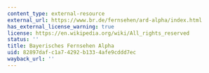 ```yaml
---
content_type: external-resource
external_url: https://www.br.de/fernsehen/ard-alpha/index.html
has_external_license_warning: true
license: https://en.wikipedia.org/wiki/All_rights_reserved
status: ''
title: Bayerisches Fernsehen Alpha
uid: 82897daf-c1a7-4292-b133-4afe9cddd7ec
wayback_url: ''
---
```

